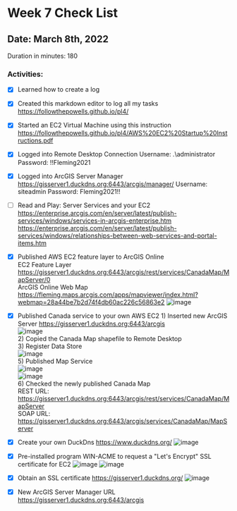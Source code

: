 # Week 7 Check List
<h2>Date: March 8th, 2022</h2>
Duration in minutes: 180<br>
<h3>Activities:</h3>


- [X] Learned how to create a log
- [X] Created this markdown editor to log all my tasks https://followthepowells.github.io/pl4/
- [X] Started an EC2 Virtual Machine using this instruction https://followthepowells.github.io/pl4/AWS%20EC2%20Startup%20Instructions.pdf
- [X] Logged into Remote Desktop Connection Username: .\administrator Password: !!Fleming2021
- [X] Logged into ArcGIS Server Manager https://gisserver1.duckdns.org:6443/arcgis/manager/ Username: siteadmin Password: Fleming2021!!
- [ ] Read and Play: Server Services and your EC2
      https://enterprise.arcgis.com/en/server/latest/publish-services/windows/services-in-arcgis-enterprise.htm <br>
      https://enterprise.arcgis.com/en/server/latest/publish-services/windows/relationships-between-web-services-and-portal-items.htm <br>
      
- [X] Published AWS EC2 feature layer to ArcGIS Online <br> 
      EC2 Feature Layer https://gisserver1.duckdns.org:6443/arcgis/rest/services/CanadaMap/MapServer/0 <br>
      ArcGIS Online Web Map https://fleming.maps.arcgis.com/apps/mapviewer/index.html?webmap=28a44be7b2d74f4db60ac226c56863e2
      ![image](https://user-images.githubusercontent.com/91283924/157307552-a40b2791-fcbe-421b-9735-9173ba57fe66.png)

- [X] Published Canada service to your own AWS EC2 
      1) Inserted new ArcGIS Server https://gisserver1.duckdns.org:6443/arcgis <br>
      ![image](https://user-images.githubusercontent.com/91283924/157293972-35b5b73a-1a9f-4bf1-9510-4e67e98beb45.png) <br>
      2) Copied the Canada Map shapefile to Remote Desktop <br>
      3) Register Data Store <br>
      ![image](https://user-images.githubusercontent.com/91283924/157294555-465a1dc1-40ba-47ce-ae79-103fa9977098.png) <br>
      5) Published Map Service <br>
      ![image](https://user-images.githubusercontent.com/91283924/157294166-c563097d-3ff9-4195-ab0b-4c215ac770eb.png) <br>
      ![image](https://user-images.githubusercontent.com/91283924/157294788-3c620862-01b0-45bb-a299-69de6af2f4a1.png) <br>
      6) Checked the newly published Canada Map <br>
            REST URL:	https://gisserver1.duckdns.org:6443/arcgis/rest/services/CanadaMap/MapServer <br>
            SOAP URL:	https://gisserver1.duckdns.org:6443/arcgis/services/CanadaMap/MapServer <br>

- [X] Create your own DuckDns https://www.duckdns.org/ 
![image](https://user-images.githubusercontent.com/91283924/157281188-63577f49-0715-4c0f-9630-aef84f2a93af.png)

- [X] Pre-installed program WIN-ACME to request a "Let's Encrypt" SSL certificate for EC2
![image](https://user-images.githubusercontent.com/91283924/157283607-9795ee45-463f-42e0-a0af-538cb000a3cc.png)
![image](https://user-images.githubusercontent.com/91283924/157284696-5b468a5b-13ac-4571-8abe-d7c25a27ca29.png)

- [X] Obtain an SSL certificate https://gisserver1.duckdns.org/
![image](https://user-images.githubusercontent.com/91283924/157285500-17edd5a3-6283-48b1-a9de-ee720379f22b.png)

- [X] New ArcGIS Server Manager URL https://gisserver1.duckdns.org:6443/arcgis

